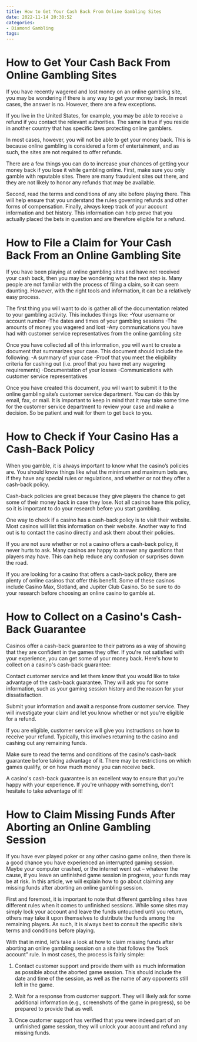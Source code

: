 ```yaml
---
title: How to Get Your Cash Back From Online Gambling Sites 
date: 2022-11-14 20:38:52
categories:
- Diamond Gambling
tags:
---
```



#  How to Get Your Cash Back From Online Gambling Sites 

If you have recently wagered and lost money on an online gambling site, you may be wondering if there is any way to get your money back. In most cases, the answer is no. However, there are a few exceptions.

If you live in the United States, for example, you may be able to receive a refund if you contact the relevant authorities. The same is true if you reside in another country that has specific laws protecting online gamblers.

In most cases, however, you will not be able to get your money back. This is because online gambling is considered a form of entertainment, and as such, the sites are not required to offer refunds.

There are a few things you can do to increase your chances of getting your money back if you lose it while gambling online. First, make sure you only gamble with reputable sites. There are many fraudulent sites out there, and they are not likely to honor any refunds that may be available.

Second, read the terms and conditions of any site before playing there. This will help ensure that you understand the rules governing refunds and other forms of compensation. Finally, always keep track of your account information and bet history. This information can help prove that you actually placed the bets in question and are therefore eligible for a refund.

#  How to File a Claim for Your Cash Back From an Online Gambling Site 

If you have been playing at online gambling sites and have not received your cash back, then you may be wondering what the next step is. Many people are not familiar with the process of filing a claim, so it can seem daunting. However, with the right tools and information, it can be a relatively easy process.

The first thing you will want to do is gather all of the documentation related to your gambling activity. This includes things like: 
-Your username or account number 
-The dates and times of your gambling sessions 
-The amounts of money you wagered and lost 
-Any communications you have had with customer service representatives from the online gambling site

Once you have collected all of this information, you will want to create a document that summarizes your case. This document should include the following: 
-A summary of your case 
-Proof that you meet the eligibility criteria for cashing out (i.e. proof that you have met any wagering requirements) 
-Documentation of your losses 
-Communications with customer service representatives 

Once you have created this document, you will want to submit it to the online gambling site’s customer service department. You can do this by email, fax, or mail. It is important to keep in mind that it may take some time for the customer service department to review your case and make a decision. So be patient and wait for them to get back to you.

#  How to Check if Your Casino Has a Cash-Back Policy 

When you gamble, it is always important to know what the casino’s policies are. You should know things like what the minimum and maximum bets are, if they have any special rules or regulations, and whether or not they offer a cash-back policy.

Cash-back policies are great because they give players the chance to get some of their money back in case they lose. Not all casinos have this policy, so it is important to do your research before you start gambling.

One way to check if a casino has a cash-back policy is to visit their website. Most casinos will list this information on their website. Another way to find out is to contact the casino directly and ask them about their policies.

If you are not sure whether or not a casino offers a cash-back policy, it never hurts to ask. Many casinos are happy to answer any questions that players may have. This can help reduce any confusion or surprises down the road.

If you are looking for a casino that offers a cash-back policy, there are plenty of online casinos that offer this benefit. Some of these casinos include Casino Max, Slotland, and Jupiter Club Casino. So be sure to do your research before choosing an online casino to gamble at.

#  How to Collect on a Casino's Cash-Back Guarantee 

Casinos offer a cash-back guarantee to their patrons as a way of showing that they are confident in the games they offer. If you're not satisfied with your experience, you can get some of your money back. Here's how to collect on a casino's cash-back guarantee:

Contact customer service and let them know that you would like to take advantage of the cash-back guarantee. They will ask you for some information, such as your gaming session history and the reason for your dissatisfaction.

Submit your information and await a response from customer service. They will investigate your claim and let you know whether or not you're eligible for a refund.

If you are eligible, customer service will give you instructions on how to receive your refund. Typically, this involves returning to the casino and cashing out any remaining funds.

Make sure to read the terms and conditions of the casino's cash-back guarantee before taking advantage of it. There may be restrictions on which games qualify, or on how much money you can receive back.

A casino's cash-back guarantee is an excellent way to ensure that you're happy with your experience. If you're unhappy with something, don't hesitate to take advantage of it!

#  How to Claim Missing Funds After Aborting an Online Gambling Session

If you have ever played poker or any other casino game online, then there is a good chance you have experienced an interrupted gaming session. Maybe your computer crashed, or the internet went out – whatever the cause, if you leave an unfinished game session in progress, your funds may be at risk. In this article, we will explain how to go about claiming any missing funds after aborting an online gambling session.

First and foremost, it is important to note that different gambling sites have different rules when it comes to unfinished sessions. While some sites may simply lock your account and leave the funds untouched until you return, others may take it upon themselves to distribute the funds among the remaining players. As such, it is always best to consult the specific site’s terms and conditions before playing.

With that in mind, let’s take a look at how to claim missing funds after aborting an online gambling session on a site that follows the “lock account” rule. In most cases, the process is fairly simple:

1) Contact customer support and provide them with as much information as possible about the aborted game session. This should include the date and time of the session, as well as the name of any opponents still left in the game.

2) Wait for a response from customer support. They will likely ask for some additional information (e.g., screenshots of the game in progress), so be prepared to provide that as well.

3) Once customer support has verified that you were indeed part of an unfinished game session, they will unlock your account and refund any missing funds.
